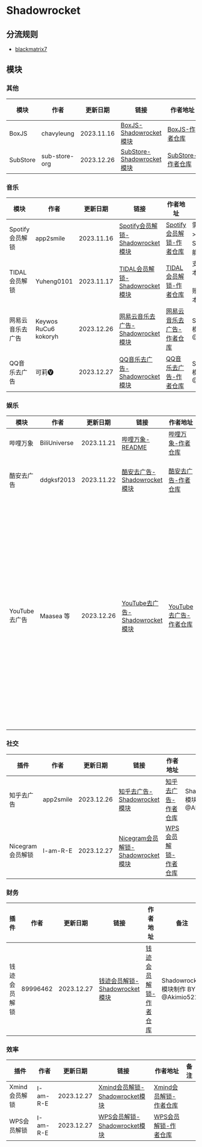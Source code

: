 # Shadowrocket
## 分流规则
- [blackmatrix7](https://github.com/blackmatrix7/ios_rule_script/tree/master/rule/Shadowrocket)

## 模块
### 其他
| 模块 | 作者 | 更新日期 | 链接 | 作者地址 | 备注 |
| - | - | - | - | - | - |
| BoxJS | chavyleung | 2023.11.16 | [BoxJS-Shadowrocket模块](https://cdn.jsdelivr.net/gh/Akimio521/BetterRuler@main/Shadowrocket/Module/BoxJS.sgmodule) | [BoxJS-作者仓库](https://github.com/chavyleung/scripts) |   |
| SubStore | sub-store-org | 2023.12.26 | [SubStore-Shadowrocket模块](https://cdn.jsdelivr.net/gh/Akimio521/BetterRuler@main/Shadowrocket/Module/SubStore.sgmodule) | [SubStore-作者仓库](https://github.com/sub-store-org/Sub-Store) |   |

### 音乐
| 模块 | 作者 | 更新日期 | 链接 | 作者地址 | 备注 |
| - | - | - | - | - | - |
| Spotify会员解锁 | app2smile | 2023.11.16 | [Spotify会员解锁-Shadowrocket模块](https://cdn.jsdelivr.net/gh/Akimio521/BetterRuler@main/Shadowrocket/Module/Spotify/Spotify.sgmodule) | [Spotify会员解锁-作者仓库](https://github.com/app2smile/rules) | 需要系统版本>=iOS15；Spotify音质不能设置为超高 |
| TIDAL会员解锁 | Yuheng0101 | 2023.11.17 | [TIDAL会员解锁-Shadowrocket模块](https://cdn.jsdelivr.net/gh/Akimio521/BetterRuler@main/Shadowrocket/Module/TIDAL.sgmodule) | [TIDAL会员解锁-作者仓库](https://github.com/Yuheng0101/X) | 支持软件版本：v2.93.2 【美区】先登账号, 再运行脚本 |
| 网易云音乐去广告 | Keywos RuCu6 kokoryh | 2023.12.26 | [网易云音乐去广告-Shadowrocket模块](https://cdn.jsdelivr.net/gh/Akimio521/BetterRuler@main/Shadowrocket/Module/NeteaseCloudMusic/NeteaseCloudMusic_AD.sgmodule) | [网易云音乐去广告-作者仓库](https://gitlab.com/lodepuly/vpn_tool/) | Shadowrocket模块制作 By @Akimio521 |
| QQ音乐去广告 | 可莉🅥 | 2023.12.27 | [QQ音乐去广告-Shadowrocket模块](https://cdn.jsdelivr.net/gh/Akimio521/BetterRuler@main/Shadowrocket/Module/QQMusic.sgmodule) | [QQ音乐去广告-作者仓库](https://gitlab.com/lodepuly/vpn_tool/) | Shadowrocket模块制作 By @Akimio521 |

### 娱乐
| 模块 | 作者 | 更新日期 | 链接 | 作者地址 | 备注 |
| - | - | - | - | - | - |
| 哔哩万象 | BiliUniverse | 2023.11.21 | [哔哩万象-README](https://github.com/Akimio521/BetterRuler/blob/main/Shadowrocket/Module/BiliBili/README.md) | [哔哩万象-作者仓库](https://github.com/BiliUniverse) | 建议先看README |
| 酷安去广告 | ddgksf2013 | 2023.11.22 | [酷安去广告-Shadowrocket模块](https://cdn.jsdelivr.net/gh/Akimio521/BetterRuler@main/Shadowrocket/Module/Coolapk.sgmodule) | [酷安去广告-作者仓库](https://github.com/ddgksf2013/Scripts) | JavaScript By @ddgksf2013；Shadowrocket模块 By @Akimio521 |
| YouTube去广告 | Maasea 等 | 2023.12.26 | [YouTube去广告-Shadowrocket模块](https://cdn.jsdelivr.net/gh/Akimio521/BetterRuler@main/Shadowrocket/Module/YouTube.sgmodule) | [YouTube去广告-作者仓库](https://gitlab.com/lodepuly/vpn_tool/) | 移除YouTube视频、瀑布流、搜索和Shorts中的广告，移除底部的上传按钮，增加画中画及解锁更多的字幕地区功能。移除YouTube Music底部的上传、选段和升级按钮，支持二者的后台播放。此插件不能与其他具有YouTube广告过滤能力的插件一起使用，并且需要禁用UDP协议的443端口。此插件仅建议iOS 15以上设备使用，支持Premium订阅用户使用，不支持tvOS设备。 |

### 社交
| 插件 | 作者 | 更新日期 | 链接 | 作者地址 | 备注 |
| - | - | - | - | - | - |
| 知乎去广告 | app2smile | 2023.12.26 | [知乎去广告-Shadowrocket模块](https://cdn.jsdelivr.net/gh/Akimio521/BetterRuler@main/Shadowrocket/Module/ZhiHu.sgmodule) | [知乎去广告-作者仓库](https://github.com/app2smile/rules) | Shadowrocket模块制作 BY @Akimio521 |
| Nicegram会员解锁 | I-am-R-E | 2023.12.27 | [Nicegram会员解锁-Shadowrocket模块](https://cdn.jsdelivr.net/gh/Akimio521/BetterRuler@main/Shadowrocket/Module/Nicegram.sgmodule) | [WPS会员解锁-作者仓库](hhttps://github.com/I-am-R-E/Functional-Store-Hub/) |  |

### 财务
| 插件 | 作者 | 更新日期 | 链接 | 作者地址 | 备注 |
| - | - | - | - | - | - |
| 钱迹会员解锁 | 89996462 | 2023.12.27 | [钱迹会员解锁-Shadowrocket模块](https://cdn.jsdelivr.net/gh/Akimio521/BetterRuler@main/Shadowrocket/Module/QianJi.sgmodule) | [钱迹会员解锁-作者仓库](https://github.com/89996462/Quantumult-X/) | Shadowrocket模块制作 BY @Akimio521 |

### 效率
| 插件 | 作者 | 更新日期 | 链接 | 作者地址 | 备注 |
| - | - | - | - | - | - |
| Xmind会员解锁 | I-am-R-E | 2023.12.27 | [Xmind会员解锁-Shadowrocket模块](https://cdn.jsdelivr.net/gh/Akimio521/BetterRuler@main/Shadowrocket/Module/Xmind.sgmodule) | [Xmind会员解锁-作者仓库](hhttps://github.com/I-am-R-E/Functional-Store-Hub/) |  |
| WPS会员解锁 | I-am-R-E | 2023.12.27 | [WPS会员解锁-Shadowrocket模块](https://cdn.jsdelivr.net/gh/Akimio521/BetterRuler@main/Shadowrocket/Module/WPS.sgmodule) | [WPS会员解锁-作者仓库](hhttps://github.com/I-am-R-E/Functional-Store-Hub/) |  |